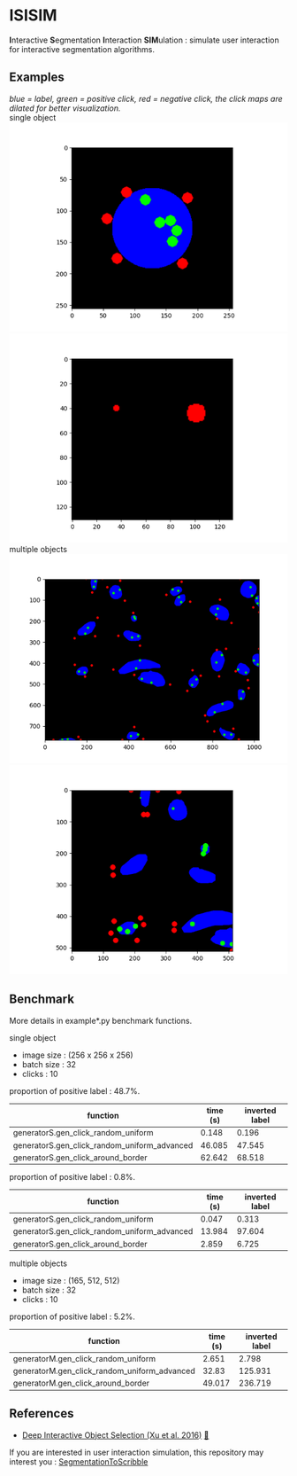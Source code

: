 # ISISIM
**I**nteractive **S**egmentation **I**nteraction **SIM**ulation : simulate user interaction for interactive segmentation algorithms.

## Examples
*blue = label, green = positive click, red = negative click, the click maps are dilated for better visualization.*  
single object
![example_2d](media/example_2d.png)
![example_3d](media/example_3d.gif)
multiple objects
![example_2d_m](media/example_2d_m.png)
![example_3d_m](media/example_3d_m.gif)

## Benchmark
More details in example*.py benchmark functions.

single object
* image size : (256 x 256 x 256)
* batch size : 32
* clicks : 10

proportion of positive label : 48.7%.

| function | time (s) | inverted label |
| --- | --- | --- |
| generatorS.gen_click_random_uniform | 0.148 | 0.196 |
| generatorS.gen_click_random_uniform_advanced | 46.085 | 47.545 |
| generatorS.gen_click_around_border | 62.642 | 68.518 |

proportion of positive label : 0.8%.

| function | time (s) | inverted label |
| --- | --- | --- |
| generatorS.gen_click_random_uniform | 0.047 | 0.313 |
| generatorS.gen_click_random_uniform_advanced | 13.984 | 97.604 |
| generatorS.gen_click_around_border | 2.859 | 6.725 |

multiple objects
* image size : (165, 512, 512)
* batch size : 32
* clicks : 10

proportion of positive label : 5.2%.

| function | time (s) | inverted label |
| --- | --- | --- |
| generatorM.gen_click_random_uniform | 2.651 | 2.798 |
| generatorM.gen_click_random_uniform_advanced | 32.83 | 125.931 |
| generatorM.gen_click_around_border | 49.017 | 236.719 |

## References
* [Deep Interactive Object Selection (Xu et al. 2016)](https://arxiv.org/abs/1603.04042) [:scroll:](references/1603.04042.pdf)

If you are interested in user interaction simulation, this repository may interest you :
[SegmentationToScribble](https://github.com/Cyril-Meyer/SegmentationToScribble)